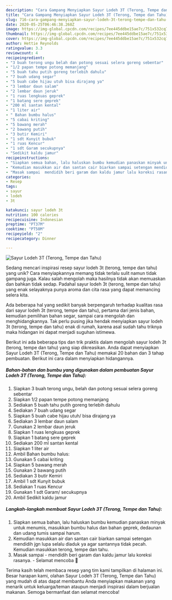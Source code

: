 ```yaml
---
description: "Cara Gampang Menyiapkan Sayur Lodeh 3T (Terong, Tempe dan Tahu), Enak"
title: "Cara Gampang Menyiapkan Sayur Lodeh 3T (Terong, Tempe dan Tahu), Enak"
slug: 716-cara-gampang-menyiapkan-sayur-lodeh-3t-terong-tempe-dan-tahu-enak
date: 2020-05-25T06:46:38.268Z
image: https://img-global.cpcdn.com/recipes/7ee445ddbe15ae7c/751x532cq70/sayur-lodeh-3t-terong-tempe-dan-tahu-foto-resep-utama.jpg
thumbnail: https://img-global.cpcdn.com/recipes/7ee445ddbe15ae7c/751x532cq70/sayur-lodeh-3t-terong-tempe-dan-tahu-foto-resep-utama.jpg
cover: https://img-global.cpcdn.com/recipes/7ee445ddbe15ae7c/751x532cq70/sayur-lodeh-3t-terong-tempe-dan-tahu-foto-resep-utama.jpg
author: Hettie Reynolds
ratingvalue: 3.3
reviewcount: 4
recipeingredient:
- "3 buah terong ungu belah dan potong sesuai selera goreng sebentar"
- "1/2 papan tempe potong memanjang"
- "5 buah tahu putih goreng terlebih dahulu"
- "7 buah udang segar"
- "5 buah cabe hijau utuh bisa dirajang ya"
- "3 lembar daun salam"
- "2 lembar daun jeruk"
- "1 ruas lengkuas geprek"
- "1 batang sere geprek"
- "200 ml santan kental"
- "1 liter air"
- " Bahan bumbu halus"
- "5 cabai kriting"
- "5 bawang merah"
- "2 bawang putih"
- "3 butir Kemiri"
- "1 sdt Kunyit bubuk"
- "1 ruas Kencur"
- "1 sdt Garam secukupnya"
- "Sedikit kaldu jamur"
recipeinstructions:
- "Siapkan semua bahan, lalu haluskan bumbu kemudian panaskan minyak untuk menumis, masukkan bumbu halus dan bahan geprek, dedaunan dan udang tumis sampai harum."
- "Kemudian masukkan air dan santan cair biarkan sampai setengan mendidih jgn lupa selalu diaduk ya agar santannya tidak pecah. Kemudian masukkan terong, tempe dan tahu."
- "Masak sampai  mendidih beri garam dan kaldu jamur lalu koreksi rasanya.  Selamat mencoba 🥰"
categories:
- Resep
tags:
- sayur
- lodeh
- 3t

katakunci: sayur lodeh 3t 
nutrition: 100 calories
recipecuisine: Indonesian
preptime: "PT37M"
cooktime: "PT50M"
recipeyield: "2"
recipecategory: Dinner

---
```



![Sayur Lodeh 3T (Terong, Tempe dan Tahu)](https://img-global.cpcdn.com/recipes/7ee445ddbe15ae7c/751x532cq70/sayur-lodeh-3t-terong-tempe-dan-tahu-foto-resep-utama.jpg)

Sedang mencari inspirasi resep sayur lodeh 3t (terong, tempe dan tahu) yang unik? Cara menyiapkannya memang tidak terlalu sulit namun tidak gampang juga. Kalau salah mengolah maka hasilnya tidak akan memuaskan dan bahkan tidak sedap. Padahal sayur lodeh 3t (terong, tempe dan tahu) yang enak selayaknya punya aroma dan cita rasa yang dapat memancing selera kita.

Ada beberapa hal yang sedikit banyak berpengaruh terhadap kualitas rasa dari sayur lodeh 3t (terong, tempe dan tahu), pertama dari jenis bahan, kemudian pemilihan bahan segar, sampai cara mengolah dan menghidangkannya. Tak perlu pusing jika hendak menyiapkan sayur lodeh 3t (terong, tempe dan tahu) enak di rumah, karena asal sudah tahu triknya maka hidangan ini dapat menjadi suguhan istimewa.




Berikut ini ada beberapa tips dan trik praktis dalam mengolah sayur lodeh 3t (terong, tempe dan tahu) yang siap dikreasikan. Anda dapat menyiapkan Sayur Lodeh 3T (Terong, Tempe dan Tahu) memakai 20 bahan dan 3 tahap pembuatan. Berikut ini cara dalam menyiapkan hidangannya.

<!--inarticleads1-->

##### Bahan-bahan dan bumbu yang digunakan dalam pembuatan Sayur Lodeh 3T (Terong, Tempe dan Tahu):

1. Siapkan 3 buah terong ungu, belah dan potong sesuai selera goreng sebentar
1. Siapkan 1/2 papan tempe potong memanjang
1. Sediakan 5 buah tahu putih goreng terlebih dahulu
1. Sediakan 7 buah udang segar
1. Siapkan 5 buah cabe hijau utuh/ bisa dirajang ya
1. Sediakan 3 lembar daun salam
1. Gunakan 2 lembar daun jeruk
1. Siapkan 1 ruas lengkuas geprek
1. Siapkan 1 batang sere geprek
1. Sediakan 200 ml santan kental
1. Siapkan 1 liter air
1. Ambil  Bahan bumbu halus:
1. Gunakan 5 cabai kriting
1. Siapkan 5 bawang merah
1. Gunakan 2 bawang putih
1. Sediakan 3 butir Kemiri
1. Ambil 1 sdt Kunyit bubuk
1. Sediakan 1 ruas Kencur
1. Gunakan 1 sdt Garam/ secukupnya
1. Ambil Sedikit kaldu jamur




<!--inarticleads2-->

##### Langkah-langkah membuat Sayur Lodeh 3T (Terong, Tempe dan Tahu):

1. Siapkan semua bahan, lalu haluskan bumbu kemudian panaskan minyak untuk menumis, masukkan bumbu halus dan bahan geprek, dedaunan dan udang tumis sampai harum.
1. Kemudian masukkan air dan santan cair biarkan sampai setengan mendidih jgn lupa selalu diaduk ya agar santannya tidak pecah. Kemudian masukkan terong, tempe dan tahu.
1. Masak sampai  - mendidih beri garam dan kaldu jamur lalu koreksi rasanya.  - Selamat mencoba 🥰




Terima kasih telah membaca resep yang tim kami tampilkan di halaman ini. Besar harapan kami, olahan Sayur Lodeh 3T (Terong, Tempe dan Tahu) yang mudah di atas dapat membantu Anda menyiapkan makanan yang menarik untuk keluarga/teman ataupun menjadi inspirasi dalam berjualan makanan. Semoga bermanfaat dan selamat mencoba!
